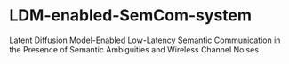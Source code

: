 # LDM-enabled-SemCom-system
Latent Diffusion Model-Enabled Low-Latency Semantic Communication in the Presence of Semantic Ambiguities and Wireless Channel Noises
